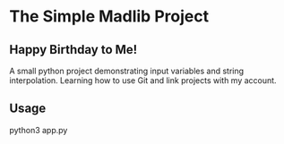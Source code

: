 # The Simple Madlib Project

## Happy Birthday to Me!

A small python project demonstrating input variables and string interpolation. Learning how to use Git and link projects 
with my account.

## Usage

python3 app.py